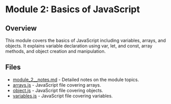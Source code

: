# Module 2: Basics of JavaScript

## Overview

This module covers the basics of JavaScript including variables, arrays, and objects. It explains variable declaration using var, let, and const, array methods, and object creation and manipulation.

## Files

- [module_2__notes.md](./module_2__notes.md) - Detailed notes on the module topics.
- [arrays.js](./arrays.js) - JavaScript file covering arrays.
- [object.js](./object.js) - JavaScript file covering objects.
- [variables.js](./variables.js) - JavaScript file covering variables.
